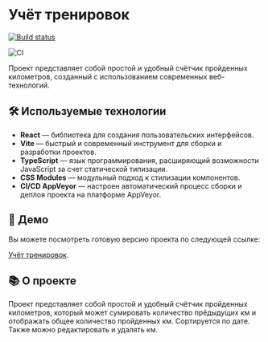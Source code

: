 # Учёт тренировок

[![Build status](https://ci.appveyor.com/api/projects/status/j98xe1a9x2hyvdth?svg=true)](https://ci.appveyor.com/project/antonpnv/forms-steps)

![CI](https://github.com/antonpnv/forms--steps/actions/workflows/web.yml/badge.svg)

Проект представляет собой простой и удобный счётчик пройденных километров, созданный с использованием современных веб-технологий.

## 🛠️ Используемые технологии

- **React** — библиотека для создания пользовательских интерфейсов.
- **Vite** — быстрый и современный инструмент для сборки и разработки проектов.
- **TypeScript** — язык программирования, расширяющий возможности JavaScript за счет статической типизации.
- **CSS Modules** — модульный подход к стилизации компонентов.
- **CI/CD AppVeyor** — настроен автоматический процесс сборки и деплоя проекта на платформе AppVeyor.

## 🚀 Демо

Вы можете посмотреть готовую версию проекта по следующей ссылке:

[Учёт тренировок](https://antonpnv.github.io/forms--steps/).

## 📚 О проекте

Проект представляет собой простой и удобный счётчик пройденных километров, который может сумировать количество прёдыдущих км и отображать общее количество пройденных км. Сортируется по дате. Также можно редактировать и удалять км.
